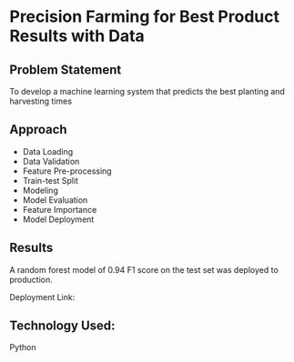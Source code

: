 # Precision Farming for Best Product Results with Data
## Problem Statement
To develop a machine learning system that predicts the best planting and harvesting times

## Approach
- Data Loading
- Data Validation
- Feature Pre-processing
- Train-test Split
- Modeling
- Model Evaluation
- Feature Importance
- Model Deployment

## Results
A random forest model of 0.94 F1 score on the test set was deployed to production.

Deployment
Link: 

## Technology Used:
Python
